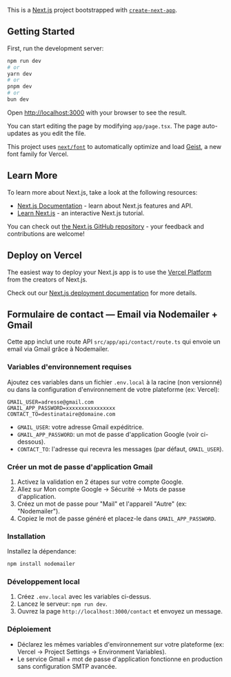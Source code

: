 This is a [Next.js](https://nextjs.org) project bootstrapped with [`create-next-app`](https://nextjs.org/docs/app/api-reference/cli/create-next-app).

## Getting Started

First, run the development server:

```bash
npm run dev
# or
yarn dev
# or
pnpm dev
# or
bun dev
```

Open [http://localhost:3000](http://localhost:3000) with your browser to see the result.

You can start editing the page by modifying `app/page.tsx`. The page auto-updates as you edit the file.

This project uses [`next/font`](https://nextjs.org/docs/app/building-your-application/optimizing/fonts) to automatically optimize and load [Geist](https://vercel.com/font), a new font family for Vercel.

## Learn More

To learn more about Next.js, take a look at the following resources:

- [Next.js Documentation](https://nextjs.org/docs) - learn about Next.js features and API.
- [Learn Next.js](https://nextjs.org/learn) - an interactive Next.js tutorial.

You can check out [the Next.js GitHub repository](https://github.com/vercel/next.js) - your feedback and contributions are welcome!

## Deploy on Vercel

The easiest way to deploy your Next.js app is to use the [Vercel Platform](https://vercel.com/new?utm_medium=default-template&filter=next.js&utm_source=create-next-app&utm_campaign=create-next-app-readme) from the creators of Next.js.

Check out our [Next.js deployment documentation](https://nextjs.org/docs/app/building-your-application/deploying) for more details.


## Formulaire de contact — Email via Nodemailer + Gmail

Cette app inclut une route API `src/app/api/contact/route.ts` qui envoie un email via Gmail grâce à Nodemailer.

### Variables d'environnement requises

Ajoutez ces variables dans un fichier `.env.local` à la racine (non versionné) ou dans la configuration d'environnement de votre plateforme (ex: Vercel):

```
GMAIL_USER=adresse@gmail.com
GMAIL_APP_PASSWORD=xxxxxxxxxxxxxxxx
CONTACT_TO=destinataire@domaine.com
```

- `GMAIL_USER`: votre adresse Gmail expéditrice.
- `GMAIL_APP_PASSWORD`: un mot de passe d'application Google (voir ci-dessous).
- `CONTACT_TO`: l'adresse qui recevra les messages (par défaut, `GMAIL_USER`).

### Créer un mot de passe d'application Gmail

1. Activez la validation en 2 étapes sur votre compte Google.
2. Allez sur Mon compte Google → Sécurité → Mots de passe d'application.
3. Créez un mot de passe pour "Mail" et l'appareil "Autre" (ex: "Nodemailer").
4. Copiez le mot de passe généré et placez-le dans `GMAIL_APP_PASSWORD`.

### Installation

Installez la dépendance:

```bash
npm install nodemailer
```

### Développement local

1. Créez `.env.local` avec les variables ci-dessus.
2. Lancez le serveur: `npm run dev`.
3. Ouvrez la page `http://localhost:3000/contact` et envoyez un message.

### Déploiement

- Déclarez les mêmes variables d'environnement sur votre plateforme (ex: Vercel → Project Settings → Environment Variables).
- Le service Gmail + mot de passe d'application fonctionne en production sans configuration SMTP avancée.
